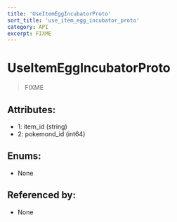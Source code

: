 ```yaml
---
title: 'UseItemEggIncubatorProto'
sort_title: 'use_item_egg_incubator_proto'
category: API
excerpt: FIXME
---
```


# UseItemEggIncubatorProto

> FIXME

## Attributes:

- 1: item_id (string)
- 2: pokemond_id (int64)

## Enums:

- None

## Referenced by:

- None
